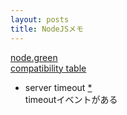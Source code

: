 ```yaml
---
layout: posts
title: NodeJSメモ
---
```

[node.green](http://node.green/)  
[compatibility table](http://kangax.github.io/compat-table/es6/)  

* server timeout [\*](https://nodejs.org/api/http.html#http_server_timeout)  
timeoutイベントがある
